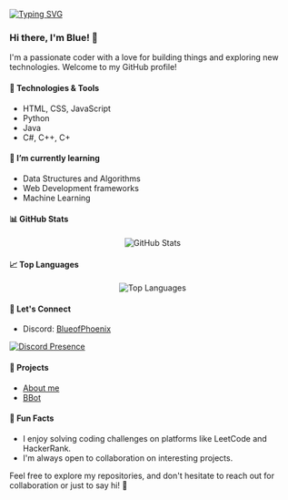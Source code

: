 [![Typing SVG](https://readme-typing-svg.demolab.com?font=Fira+Code&pause=1000&vCenter=true&random=false&width=435&lines=Hey+i+am+BlueofPhoenix;My+favorite+Coding+Language+is+Python;my+favorite+Game+is+Minecraft;my+favorite+Hobby+is+Coding;Who+inspired+me+to+Code%3F;Maxim%2C+ByteSyntax%2C+Norisk+and+Daskomiko;The+Languages+i+can+Programm+%3A;HTML%2C+CSS%2C+JavaScript%2C+Python%2C+Java%2C+C%23%2C+C%2B%2B%2C+C%2B)](https://git.io/typing-svg)

### Hi there, I'm Blue! 👋

I'm a passionate coder with a love for building things and exploring new technologies. Welcome to my GitHub profile!

#### 🔧 Technologies & Tools
- HTML, CSS, JavaScript
- Python
- Java
- C#, C++, C+

#### 🌱 I’m currently learning
- Data Structures and Algorithms
- Web Development frameworks
- Machine Learning

#### 📊 GitHub Stats
<div align="center">
  <img src="https://github-readme-stats.vercel.app/api?username=BlueofPhoenix&show_icons=true&count_private=true&theme=tokyonight" alt="GitHub Stats" />
</div>

#### 📈 Top Languages
<div align="center">
  <img src="https://github-readme-stats.vercel.app/api/top-langs/?username=BlueofPhoenix&layout=compact&theme=tokyonight" alt="Top Languages" />
</div>

#### 🤝 Let's Connect
- Discord: [BlueofPhoenix](https://discord.com/users/1163562508976660573)


[![Discord Presence](https://lanyard.cnrad.dev/api/1163562508976660573?theme=dark&bg=#7A40F5)](https://discord.com/users/1163562508976660573)


#### 🚀 Projects
- [About me](https://github.com/BlueofPhoenix/me)
- [BBot](https://github.com/BlueofPhoenix/bbot)

#### 🎉 Fun Facts
- I enjoy solving coding challenges on platforms like LeetCode and HackerRank.
- I'm always open to collaboration on interesting projects.

Feel free to explore my repositories, and don't hesitate to reach out for collaboration or just to say hi! 🚀
